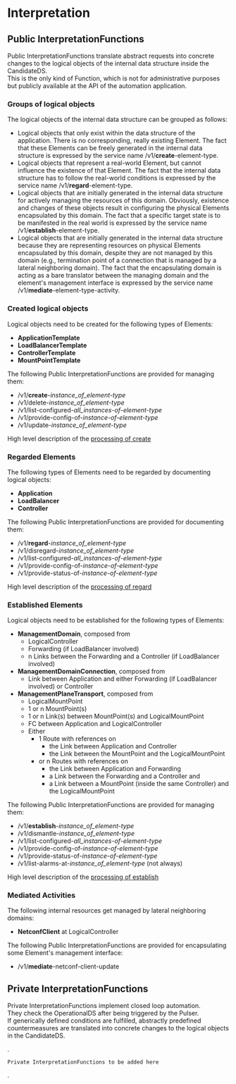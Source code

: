 # Interpretation  

## Public InterpretationFunctions  

Public InterpretationFunctions translate abstract requests into concrete changes to the logical objects of the internal data structure inside the CandidateDS.  
This is the only kind of Function, which is not for administrative purposes but publicly available at the API of the automation application.  


### Groups of logical objects

The logical objects of the internal data structure can be grouped as follows:
- Logical objects that only exist within the data structure of the application. There is no corresponding, really existing Element. The fact that these Elements can be freely generated in the internal data structure is expressed by the service name /v1/**create**-element-type.  
- Logical objects that represent a real-world Element, but cannot influence the existence of that Element. The fact that the internal data structure has to follow the real-world conditions is expressed by the service name /v1/**regard**-element-type.  
- Logical objects that are initially generated in the internal data structure for actively managing the resources of this domain. Obviously, existence and changes of these objects result in configuring the physical Elements encapsulated by this domain. The fact that a specific target state is to be manifested in the real world is expressed by the service name /v1/**establish**-element-type.  
- Logical objects that are initially generated in the internal data structure because they are representing resources on physical Elements encapsulated by this domain, despite they are not managed by this domain (e.g., termination point of a connection that is managed by a lateral neighboring domain). The fact that the encapsulating domain is acting as a bare translator between the managing domain and the element's management interface is expressed by the service name /v1/**mediate**-element-type-activity.  

### Created logical objects  

Logical objects need to be created for the following types of Elements:  
- **ApplicationTemplate**  
- **LoadBalancerTemplate**  
- **ControllerTemplate**  
- **MountPointTemplate**  

The following Public InterpretationFunctions are provided for managing them:  
- /v1/**create**-_instance_of_element-type_  
- /v1/delete-_instance_of_element-type_  
- /v1/list-configured-_all_instances-of-element-type_  
- /v1/provide-config-of-_instance-of-element-type_  
- /v1/update-_instance_of_element-type_  

High level description of the [processing of create](./ProcessingCreate.md)  

### Regarded Elements  

The following types of Elements need to be regarded by documenting logical objects:  
- **Application**  
- **LoadBalancer**  
- **Controller**  

The following Public InterpretationFunctions are provided for documenting them:  
- /v1/**regard**-_instance_of_element-type_  
- /v1/disregard-_instance_of_element-type_  
- /v1/list-configured-_all_instances-of-element-type_  
- /v1/provide-config-of-_instance-of-element-type_  
- /v1/provide-status-of-_instance-of-element-type_  

High level description of the [processing of regard](./ProcessingRegard.md)  

### Established Elements  

Logical objects need to be established for the following types of Elements:  
- **ManagementDomain**, composed from  
  - LogicalController  
  - Forwarding (if LoadBalancer involved)  
  - n Links between the Forwarding and a Controller (if LoadBalancer involved)  
- **ManagementDomainConnection**, composed from  
  - Link between Application and either Forwarding (if LoadBalancer involved) or Controller  
- **ManagementPlaneTransport**, composed from  
  - LogicalMountPoint  
  - 1 or n MountPoint(s)  
  - 1 or n Link(s) between MountPoint(s) and LogicalMountPoint  
  - FC between Application and LogicalController  
  - Either  
    - 1 Route with references on  
      - the Link between Application and Controller  
      - the Link between the MountPoint and the LogicalMountPoint  
    - or n Routes with references on  
      - the Link between Application and Forwarding  
      - a Link between the Forwarding and a Controller and  
      - a Link between a MountPoint (inside the same Controller) and the LogicalMountPoint  

The following Public InterpretationFunctions are provided for managing them:  
- /v1/**establish**-_instance_of_element-type_  
- /v1/dismantle-_instance_of_element-type_  
- /v1/list-configured-_all_instances-of-element-type_  
- /v1/provide-config-of-_instance-of-element-type_  
- /v1/provide-status-of-_instance-of-element-type_  
- /v1/list-alarms-at-_instance_of_element-type_ (not always)  

High level description of the [processing of establish](./ProcessingEstablish.md)  

### Mediated Activities  

The following internal resources get managed by lateral neighboring domains:  
- **NetconfClient** at LogicalController  

The following Public InterpretationFunctions are provided for encapsulating some Element's management interface:  
- /v1/**mediate**-netconf-client-update


## Private InterpretationFunctions  

Private InterpretationFunctions implement closed loop automation.  
They check the OperationalDS after being triggered by the Pulser.  
If generically defined conditions are fulfilled, abstractly predefined countermeasures are translated into concrete changes to the logical objects in the CandidateDS.  

.

    Private InterpretationFunctions to be added here  

.